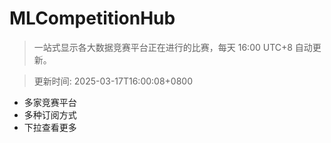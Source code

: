 # MLCompetitionHub

> 一站式显示各大数据竞赛平台正在进行的比赛，每天 16:00 UTC+8 自动更新。
  
> 更新时间: 2025-03-17T16:00:08+0800 

* 多家竞赛平台
* 多种订阅方式
* 下拉查看更多